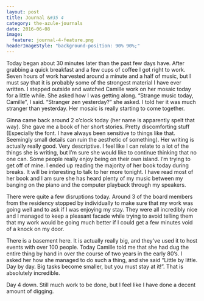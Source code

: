 ```yaml
---
layout: post
title: Journal &#35 4
category: the-azule-journals
date: 2016-06-08
image:
  feature: journal-4-feature.png
headerImageStyle: "background-position: 90% 90%;"
---
```


Today began about 30 minutes later than the past few days have. After grabbing a quick breakfast and a few cups of coffee I got right to work. Seven hours of work harvested around a minute and a half of music, but I must say that it is probably some of the strongest material I have ever written. I stepped outside and watched Camille work on her mosaic today for a little while. She asked how I was getting along. “Strange music today, Camille”, I said. “Stranger zen yesterday?” she asked. I told her it was much stranger than yesterday. Her mosaic is really starting to come together. 

Ginna came back around 2 o’clock today (her name is apparently spelt that way). She gave me a book of her short stories. Pretty discomforting stuff (Especially the font. I have always been sensitive to things like that. Seemingly small details can ruin the aesthetic of something). Her writing is actually really good. Very descriptive. I feel like I can relate to a lot of the things she is writing, but I’m sure she would like to continue thinking that no one can. Some people really enjoy being on their own island. I’m trying to get off of mine. I ended up reading the majority of her book today during breaks. It will be interesting to talk to her more tonight. I have read most of her book and I am sure she has heard plenty of my music between my banging on the piano and the computer playback through my speakers.

There were quite a few disruptions today. Around 3 of the board members from the residency stopped by individually to make sure that my work was going well and to ask if I was enjoying my stay. They were all incredibly nice and I managed to keep a pleasant facade while trying to avoid telling them that my work would be going much better if I could get a few minutes void of a knock on my door. 

There is a basement here. It is actually really big, and they've used it to host events with over 100 people. Today Camille told me that she had dug the entire thing by hand in over the course of two years in the early 80’s. I asked her how she managed to do such a thing, and she said “Little by little. Day by day. Big tasks become smaller, but you must stay at it!”. That is absolutely incredible.

Day 4 down. Still much work to be done, but I feel like I have done a decent amount of digging. 

